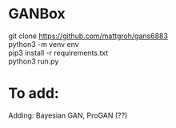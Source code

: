 # GANBox
git clone https://github.com/mattgroh/gans6883  
python3 -m venv env  
pip3 install -r requirements.txt  
python3 run.py  

# To add:
Adding: Bayesian GAN, ProGAN (??)
